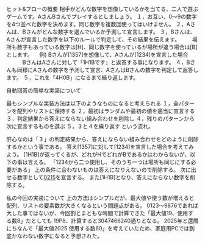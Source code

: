 ヒット&ブローの概要
相手がどんな数字を想像しているかを当てる、二人で遊ぶゲームです。AさんBさんでプレイするとしましょう。
１，お互い、0～9の数字を4つ並べた数字を決めます。同じ数字を複数回使ってはいけません。
２，Aさんは、Bさんがどんな数字を選んでいるか予測して宣言します。
３，Bさんは、Aさんが宣言した数字を以下のルールで判定して、その結果を伝えます。
　　場所も数字もあっている数字は[H]、同じ数字を使っているが場所が違う場合は[B]とします。
  　例) Bさんが[1357]を想像して、Aさんが[1234]を宣言した場合
   　　　BさんはAさんに対して「1H1Bです」と返答する事になります。
４，Bさんも同様にAさんの数字を予測して宣言、AさんはBさんの数字を判定して返答します。
５，これを「4H0B」になるまで繰り返します。

自動回答の簡単な実装について

最もシンプルな実装方法は以下のようなものになると考えられる
１，全パターンを配列やリストに保持する
２，最初はランダムや最初の値を適当に宣言する
３，判定結果から答えにならない組み合わせを削除し
４，残りのパターンから次に宣言するものを選ぶ
５，３と４を繰り返す
という流れ。

肝心なのは「３」の判定結果から、答えにならない組み合わせをどのように削除するかという事である。
答え[1357]に対して[1234]を宣言した場合を考えてみよう。
[1H1B]が返ってくるが、どれがHでどれがBであるかはわからないが、以下の事は言える。
「1234から二つ使用し、そのうち一つは場所も同じにする必要がある」
上の条件に合わないものは答えになりえないので削除する。
次に出せる数字として[0215](1と2を使用し、2はそのままの位置、3と4は使わない)を宣言する。
また[1H1B]となり、答えにならない数字を削除する。

私の今回の実装について
上の方法はシンプルだが、最大値や使う数が増えると配列、リストの要素数が大きくなるという問題点がある。
0123～9876であれば大した事ではないが、今回割とまともな時間で計算できた「最大値19、使用する数8」だとしても
19P8、計算すると3047466240通りとなる。
2025年と還暦にちなんで「最大値2025 使用する数60」を考えていたため、家庭用PCでは到底かなわない数字になると予想された。
